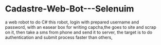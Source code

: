 # Cadastre-Web-Bot---Selenuim
a web robot to do C#
this robot, login with prepared username and password, with an easear box for writing capcha,the goes to site and scrap
on it, then take a sms from phone and send it to server, 
the target is to do authentication and submit process faster than others, 